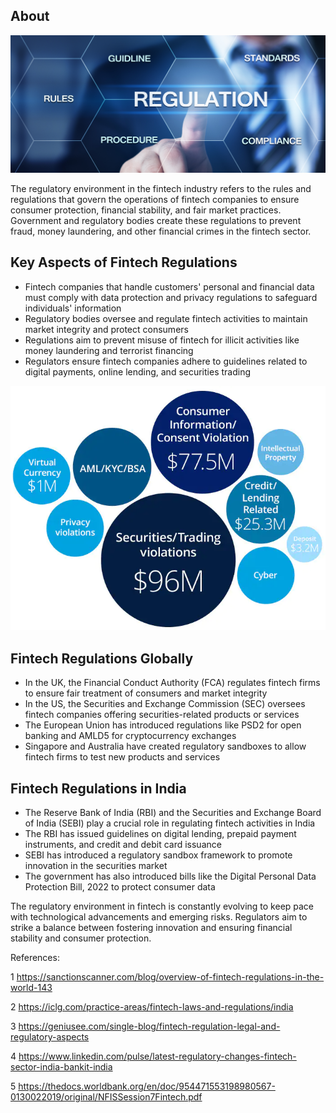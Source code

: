 ## About

![image](1.webp)

The regulatory environment in the fintech industry refers to the rules and regulations that govern the operations of fintech companies to ensure consumer protection, financial stability, and fair market practices. Government and regulatory bodies create these regulations to prevent fraud, money laundering, and other financial crimes in the fintech sector.

## Key Aspects of Fintech Regulations

- Fintech companies that handle customers' personal and financial data must comply with data protection and privacy regulations to safeguard individuals' information
- Regulatory bodies oversee and regulate fintech activities to maintain market integrity and protect consumers
- Regulations aim to prevent misuse of fintech for illicit activities like money laundering and terrorist financing
- Regulators ensure fintech companies adhere to guidelines related to digital payments, online lending, and securities trading

![image](2.webp)


## Fintech Regulations Globally

- In the UK, the Financial Conduct Authority (FCA) regulates fintech firms to ensure fair treatment of consumers and market integrity
- In the US, the Securities and Exchange Commission (SEC) oversees fintech companies offering securities-related products or services
- The European Union has introduced regulations like PSD2 for open banking and AMLD5 for cryptocurrency exchanges
- Singapore and Australia have created regulatory sandboxes to allow fintech firms to test new products and services

## Fintech Regulations in India

- The Reserve Bank of India (RBI) and the Securities and Exchange Board of India (SEBI) play a crucial role in regulating fintech activities in India
- The RBI has issued guidelines on digital lending, prepaid payment instruments, and credit and debit card issuance
- SEBI has introduced a regulatory sandbox framework to promote innovation in the securities market
- The government has also introduced bills like the Digital Personal Data Protection Bill, 2022 to protect consumer data

The regulatory environment in fintech is constantly evolving to keep pace with technological advancements and emerging risks. Regulators aim to strike a balance between fostering innovation and ensuring financial stability and consumer protection.

References:

1 https://sanctionscanner.com/blog/overview-of-fintech-regulations-in-the-world-143

2 https://iclg.com/practice-areas/fintech-laws-and-regulations/india

3 https://geniusee.com/single-blog/fintech-regulation-legal-and-regulatory-aspects

4 https://www.linkedin.com/pulse/latest-regulatory-changes-fintech-sector-india-bankit-india

5 https://thedocs.worldbank.org/en/doc/954471553198980567-0130022019/original/NFISSession7Fintech.pdf